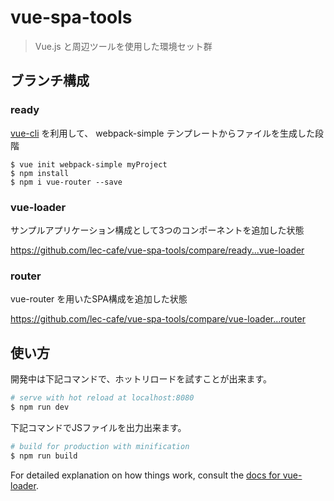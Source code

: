 # vue-spa-tools

> Vue.js と周辺ツールを使用した環境セット群

## ブランチ構成

### ready

[vue-cli](https://github.com/vuejs/vue-cli) を利用して、
webpack-simple テンプレートからファイルを生成した段階

````
$ vue init webpack-simple myProject
$ npm install
$ npm i vue-router --save
````

### vue-loader

サンプルアプリケーション構成として3つのコンポーネントを追加した状態

https://github.com/lec-cafe/vue-spa-tools/compare/ready...vue-loader

### router

vue-router を用いたSPA構成を追加した状態

https://github.com/lec-cafe/vue-spa-tools/compare/vue-loader...router


## 使い方

開発中は下記コマンドで、ホットリロードを試すことが出来ます。

``` bash
# serve with hot reload at localhost:8080
$ npm run dev
```

下記コマンドでJSファイルを出力出来ます。

``` bash
# build for production with minification
$ npm run build
```

For detailed explanation on how things work, consult the [docs for vue-loader](http://vuejs.github.io/vue-loader).
